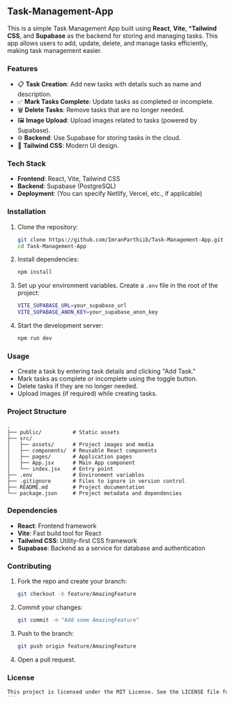 ## Task-Management-App
This is a simple Task Management App built using **React**, **Vite**, ***Tailwind CSS**, and **Supabase** as the backend for storing and managing tasks. This app allows users to add, update, delete, and manage tasks efficiently, making task management easier.

### Features

- 📋 **Task Creation**: Add new tasks with details such as name and description.
- ✅ **Mark Tasks Complete**: Update tasks as completed or incomplete.
- 🗑️ **Delete Tasks**: Remove tasks that are no longer needed.
- 🖼️ **Image Upload**: Upload images related to tasks (powered by Supabase).
- 🌐 **Backend**: Use Supabase for storing tasks in the cloud.
- 🎨 **Tailwind CSS**: Modern UI design.

### Tech Stack

- **Frontend**: React, Vite, Tailwind CSS
- **Backend**: Supabase (PostgreSQL)
- **Deployment**: (You can specify Netlify, Vercel, etc., if applicable)

### Installation

1. Clone the repository:
    ```bash
    git clone https://github.com/ImranParthiib/Task-Management-App.git
    cd Task-Management-App
    ```

2. Install dependencies:
    ```bash
    npm install
    ```

3. Set up your environment variables. Create a `.env` file in the root of the project:
    ```bash
    VITE_SUPABASE_URL=your_supabase_url
    VITE_SUPABASE_ANON_KEY=your_supabase_anon_key
    ```

4. Start the development server:
    ```bash
    npm run dev
    ```

### Usage

- Create a task by entering task details and clicking "Add Task."
- Mark tasks as complete or incomplete using the toggle button.
- Delete tasks if they are no longer needed.
- Upload images (if required) while creating tasks.

### Project Structure

```
.
├── public/          # Static assets
├── src/
│   ├── assets/      # Project images and media
│   ├── components/  # Reusable React components
│   ├── pages/       # Application pages
│   ├── App.jsx      # Main App component
│   └── index.jsx    # Entry point
├── .env             # Environment variables
├── .gitignore       # Files to ignore in version control
├── README.md        # Project documentation
└── package.json     # Project metadata and dependencies
```

### Dependencies

- **React**: Frontend framework
- **Vite**: Fast build tool for React
- **Tailwind CSS**: Utility-first CSS framework
- **Supabase**: Backend as a service for database and authentication

### Contributing

1. Fork the repo and create your branch:
    ```bash
    git checkout -b feature/AmazingFeature
    ```

2. Commit your changes:
    ```bash
    git commit -m "Add some AmazingFeature"
    ```

3. Push to the branch:
    ```bash
    git push origin feature/AmazingFeature
    ```

4. Open a pull request.

### License

````markdown
This project is licensed under the MIT License. See the LICENSE file for details.
```
